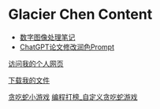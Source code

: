 #  Glacier Chen Content
- [数字图像处理笔记](https://www.glacierchen.asia/数字图像处理复习) 
- [ChatGPT论文修改润色Prompt](https://www.glacierchen.asia/Z：Prompts/论文润色Prompt)
  
<a href="/personal_page">访问我的个人网页</a> 

<a href="/download">下载我的文件</a>

<a href="/snake">贪吃蛇小游戏</a>
<a href="/snakeplus2">编程打榜_自定义贪吃蛇游戏</a>

